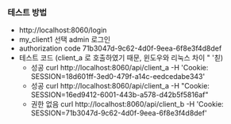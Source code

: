 ### 테스트 방법
- http://localhost:8060/login
- my_client1 선택 admin 로그인
- authorization code 71b3047d-9c62-4d0f-9eea-6f8e3f4d8def
- 테스트 코드 (client_a 로 호출하였기 때문, 윈도우와 리눅스 차이 " '칟)
  - 성공 curl http://localhost:8060/api/client_a -H 'Cookie: SESSION=18d601ff-3ed0-479f-a14c-eedcedabe343'
  - 성공 curl http://localhost:8060/api/client_a -H "Cookie: SESSION=16ed9412-6001-443b-a578-d42b5f5816af"
  - 권한 없음 curl http://localhost:8060/api/client_b -H 'Cookie: SESSION=71b3047d-9c62-4d0f-9eea-6f8e3f4d8def'